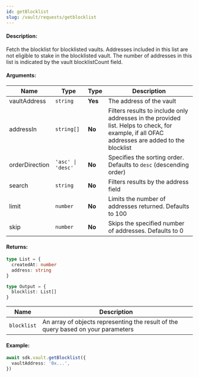 ```yaml
---
id: getBlocklist
slug: /vault/requests/getblocklist
---
```


#### Description:

Fetch the blocklist for blocklisted vaults. Addresses included in this list are not eligible to stake in the blocklisted vault. The number of addresses in this list is indicated by the vault blocklistCount field.


#### Arguments:

| Name | Type              | Type        | Description                                                                                                                                   |
|------|-------------------|-------------|-----------------------------------------------------------------------------------------------------------------------------------------------|
| vaultAddress | `string`  | **Yes** | The address of the vault                                                                                                                      |
| addressIn | `string[]`   | **No** | Filters results to include only addresses in the provided list. Helps to check, for example, if all OFAC addresses are added to the blocklist |
| orderDirection | `'asc' \| 'desc'` | **No** | Specifies the sorting order. Defaults to `desc` (descending order)                                                                            |
| search | `string`        | **No** | Filters results by the address field                                                                                                          |
| limit | `number`         | **No** | Limits the number of addresses returned. Defaults to 100                                                                                      |
| skip | `number`          | **No** | Skips the specified number of addresses. Defaults to 0                                                                                        |

#### Returns:

```ts
type List = {
  createdAt: number
  address: string
}

type Output = {
  blocklist: List[]
}
```

| Name | Description |
|------|-------------|
| `blocklist` | An array of objects representing the result of the query based on your parameters |

#### Example:

```ts
await sdk.vault.getBlocklist({
  vaultAddress: '0x...',
})
```
